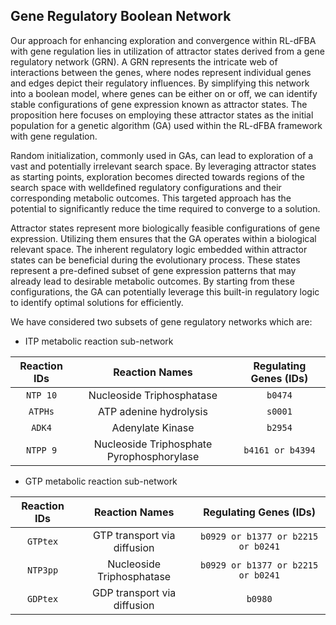 ## Gene Regulatory Boolean Network
Our approach for enhancing exploration and convergence within RL-dFBA with gene regulation lies in utilization of attractor states derived from a gene regulatory network (GRN). A GRN represents the intricate web of interactions between the genes, where nodes represent individual genes and edges depict their regulatory influences. By simplifying this network into a boolean model, where genes can be either on or off, we can identify stable configurations of gene expression known as attractor states. The proposition here focuses on employing these attractor states as the initial population for a genetic algorithm (GA) used within the RL-dFBA framework with gene regulation. 

Random initialization, commonly used in GAs, can lead to exploration of a vast and potentially irrelevant search space. By leveraging attractor states as starting points, exploration becomes directed towards regions of the search space with welldefined regulatory configurations and their corresponding metabolic outcomes. This targeted approach has the potential to significantly reduce the time required to converge to a solution.

Attractor states represent more biologically feasible configurations of gene expression. Utilizing them ensures that the GA operates within a biological relevant space. The inherent regulatory logic embedded within attractor states can be beneficial during the evolutionary process. These states represent a pre-defined subset of gene expression patterns that may already lead to desirable metabolic outcomes. By starting from these configurations, the GA can potentially leverage this built-in regulatory logic to identify optimal solutions for efficiently.

We have considered two subsets of gene regulatory networks which are:
* ITP metabolic reaction sub-network

| Reaction IDs     | Reaction Names                              | Regulating Genes (IDs)             |
| :--------------: | :-----------------------------------------: | :--------------------------------: |
| `NTP 10`         | Nucleoside Triphosphatase                   | `b0474`                            |
| `ATPHs`          | ATP adenine hydrolysis                      | `s0001`                            |
| `ADK4`           | Adenylate Kinase                            | `b2954`                            |
| `NTPP 9`         | Nucleoside Triphosphate Pyrophosphorylase   | `b4161 or b4394`                   |

* GTP metabolic reaction sub-network

| Reaction IDs     | Reaction Names                              | Regulating Genes (IDs)             |
| :--------------: | :-----------------------------------------: | :--------------------------------: |
| `GTPtex`         | GTP transport via diffusion                 | `b0929 or b1377 or b2215 or b0241` |
| `NTP3pp`         | Nucleoside Triphosphatase                   | `b0929 or b1377 or b2215 or b0241` |
| `GDPtex`         | GDP transport via diffusion                 | `b0980`                            |